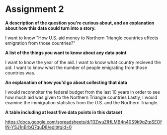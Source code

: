 # Assignment 2

**A description of the question you're curious about, and an explanation about how this data could turn into a story.**

I want to know "How U.S. aid money to Northern Triangle countries effects emigration from those countries?" 

**A list of the things you want to know about any data point**

I want to know the year of the aid. I want to know what country recieved the aid. I want to know what the number of people emigrating from those countries was.  

**An explanation of how you'd go about collecting that data**

I would reconnoiter the federal budget from the last 10 years in order to see how much aid was given to the Northern Triangle countries  Lastly, I would examine the immigration statistics from the U.S. and the Northern Triangle. 

**A table including at least five data points in this dataset**

https://docs.google.com/spreadsheets/d/13ZwuZIHLMB4n40S9k9qZtpSEOflN-YSJ1nBrbQ7quD8/edit#gid=0
